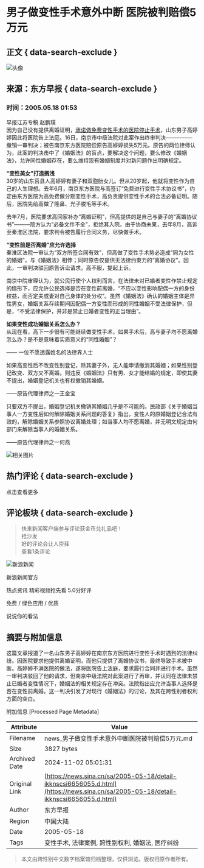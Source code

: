 # 男子做变性手术意外中断 医院被判赔偿5万元

## 正文 { data-search-exclude }


![头像](https://n.sinaimg.cn/default/622af858/20181010/default_avatar.jpg)

## 来源：东方早报 { data-search-exclude }
### 时间：2005.05.18 01:53

早报江苏专稿 赵鹏璞  
因为自己没有提供离婚证明，[承诺做免费变性手术的医院停止手术](http://news.sina.com.cn/s/2004-08-25/00414126868.shtml)，山东男子高婷婷因此将医院告上法庭。16日，南京市中级法院对此案作出终审判决—————撤销一审判决；被告南京东方医院赔偿原告高婷婷损失5万元。原告的两位律师认为，此案的判决击中了《婚姻法》的盲点，要解决这个问题，要么修改《婚姻法》，允许同性婚姻存在，要么维持现有婚姻制度并对新问题作出明确规定。

**“变性美女”打造搁浅**  
30岁的山东莒县人高婷婷有妻子和双胞胎女儿。但从20岁起，他就将变性作为自己的人生理想。去年6月，南京东方医院与高签订“免费进行变性手术协议书”，约定由东方医院为高免费做分期变性手术，高负责提供变性手术的合法必备证明。随后，医院先给高做了隆鼻、光子脱毛等手术。

去年7月，医院要求高回家补办“离婚证明”，但高提供的是自己与妻子的“离婚协议书”———院方认为“必备文件不全”，拒绝其入院。由于协商未果，去年8月，高诉至秦淮区法院，要求判令被告履行合同义务，尽快做手术。

**“变性前是否离婚”应允许选择**  
秦淮区法院一审认为“双方所签合同有效”，但高做了变性手术势必造成“同为女性的婚姻”，与《婚姻法》相悖；同时原告仅提供无法律约束力的“离婚协议”。因此，一审判决驳回原告诉讼请求。高不服，提起上诉。

南京中院审理认为，就公民行使个人权利而言，在法律未对已婚者变性作禁止规定的情形下，应允许公民选择是否在变性前离婚，“不应以变性影响配偶一方的身份权益，而否定夫或妻对自己身体的处分权”。虽然《婚姻法》确认的婚姻主体是异性男女，婚姻关系存续期间因配偶一方变性而形成的同性婚姻不受法律保护，但是，“不受法律保护，并非是禁止已婚者变性的正当理由”。

**如果变性成功婚姻关系怎么办？**  
从现在看，高下一步很有可能继续做变性手术，如果手术后，高与妻子均不愿离婚怎么办？是不是意味着实质意义的“同性婚姻”？

—— 一位不愿透露姓名的法律界人士

如果高变性后不改变性别登记，除其妻子外，无人能申请撤消其婚姻；如果性别登记改变、双方又不离婚，则违反《婚姻法》只有男、女才能结婚的规定，即使其妻不提出，婚姻登记机关也有权撤销其婚姻。

——原告代理律师之一王金宝

只要双方不提出，婚姻登记机关撤销其婚姻几乎是不可能的。民政部《关于婚姻当事人一方变性后如何解除婚姻关系问题的答复》指出，变性人的原婚姻登记合法有效的，解除婚姻关系参照协议离婚处理；如当事人均不愿离婚，并无明文规定由何部门来解除当事人的婚姻关系。

——原告代理律师之一何燕

![相关图片](https://n.sinaimg.cn/default/2fb77759/20151125/320X320.png)

## 热门评论 { data-search-exclude }
点击查看更多

## 评论板块 { data-search-exclude }
> 快来新闻客户端参与评论获金币兑礼品吧！  
> 抢沙发  
> 好的评论会让人崇拜  
> 查看1条评论

![新浪新闻](https://n.sinaimg.cn/default/80905340/20200331/sinalogo.png)

新浪新闻官方

热点资讯 精彩视频抢先看 5.0分好评

免费 / 绿色应用 / 优质

说说你的看法

## 摘要与附加信息

<!-- tcd_abstract -->
这篇文章报道了一名山东男子高婷婷在南京东方医院进行变性手术时遇到的法律纠纷。因医院要求他提供离婚证明，而他只提供了离婚协议书，最终导致手术被中断。高婷婷不满医院的做法，遂将医院告上法庭，要求履行合同并进行手术。虽然一审判决驳回了他的请求，但南京中级法院对此案进行了再审，并认同在法律未禁止已婚者变性情况下，婚姻法的相关规定存在冲突。法院指出应允许当事人选择是否在变性前离婚。这一判决引发了对现行《婚姻法》的讨论，及其在跨性别者权利方面的空白。
<!-- tcd_abstract_end -->

附加信息 [Processed Page Metadata]

| Attribute       | Value                                  |
|-----------------|----------------------------------------|
| Filename        | news_男子做变性手术意外中断医院被判赔偿5万元.md                             |
| Size            | 3827 bytes                           |
| Archived Date   | 2024-11-02 05:01:31                             |
| Original Link   | [https://news.sina.cn/sa/2005-05-18/detail-ikknscsi6656055.d.html](https://news.sina.cn/sa/2005-05-18/detail-ikknscsi6656055.d.html)                       |
| Author          | 东方早报                               |
| Region          | 中国大陆                               |
| Date            | 2005-05-18                                 |
| Tags            | 变性手术, 法律案例, 跨性别权利, 婚姻法, 医疗纠纷                                 |
>
> 本文由跨性别中文数字档案馆归档整理，仅供浏览。版权归原作者所有。
>